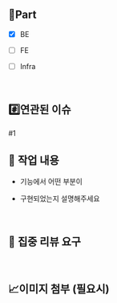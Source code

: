<!-- 제목작성 요령 -->
<!-- [${convention}] : ${구현 내용} -->
<!-- [FEAT] : 회원 가입 구현 -->

## 📝Part
- [x] BE
- [ ] FE
- [ ] Infra

  <br/>

## #️⃣연관된 이슈
<!-- #{Issue번호} + Enter -->
<!-- ex) #17 -->
<!-- 이슈와 PR 연결을 위해 사용합니다!-->
#1
  <br/>

## 🔎 작업 내용
- 기능에서 어떤 부분이
- 구현되었는지 설명해주세요

  <br/>

## 💬 집중 리뷰 요구
<!-- 리뷰어에게 특별히 봐주었으면하는 리뷰가 있다면 적어주세요. -->

  <br/>

## 📈이미지 첨부 (필요시)
  <br/>